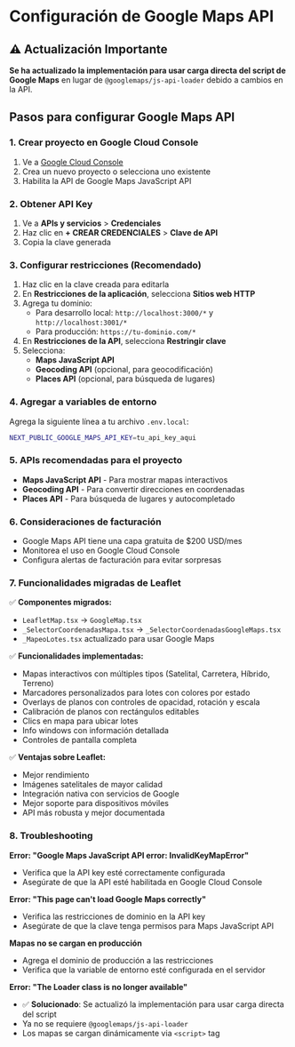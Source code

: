 # Configuración de Google Maps API

## ⚠️ Actualización Importante

**Se ha actualizado la implementación para usar carga directa del script de Google Maps** en lugar de `@googlemaps/js-api-loader` debido a cambios en la API.

## Pasos para configurar Google Maps API

### 1. Crear proyecto en Google Cloud Console

1. Ve a [Google Cloud Console](https://console.cloud.google.com/)
2. Crea un nuevo proyecto o selecciona uno existente
3. Habilita la API de Google Maps JavaScript API

### 2. Obtener API Key

1. Ve a **APIs y servicios** > **Credenciales**
2. Haz clic en **+ CREAR CREDENCIALES** > **Clave de API**
3. Copia la clave generada

### 3. Configurar restricciones (Recomendado)

1. Haz clic en la clave creada para editarla
2. En **Restricciones de la aplicación**, selecciona **Sitios web HTTP**
3. Agrega tu dominio:
   - Para desarrollo local: `http://localhost:3000/*` y `http://localhost:3001/*`
   - Para producción: `https://tu-dominio.com/*`
4. En **Restricciones de la API**, selecciona **Restringir clave**
5. Selecciona:
   - **Maps JavaScript API**
   - **Geocoding API** (opcional, para geocodificación)
   - **Places API** (opcional, para búsqueda de lugares)

### 4. Agregar a variables de entorno

Agrega la siguiente línea a tu archivo `.env.local`:

```bash
NEXT_PUBLIC_GOOGLE_MAPS_API_KEY=tu_api_key_aqui
```

### 5. APIs recomendadas para el proyecto

- **Maps JavaScript API** - Para mostrar mapas interactivos
- **Geocoding API** - Para convertir direcciones en coordenadas
- **Places API** - Para búsqueda de lugares y autocompletado

### 6. Consideraciones de facturación

- Google Maps API tiene una capa gratuita de $200 USD/mes
- Monitorea el uso en Google Cloud Console
- Configura alertas de facturación para evitar sorpresas

### 7. Funcionalidades migradas de Leaflet

✅ **Componentes migrados:**
- `LeafletMap.tsx` → `GoogleMap.tsx`
- `_SelectorCoordenadasMapa.tsx` → `_SelectorCoordenadasGoogleMaps.tsx`
- `_MapeoLotes.tsx` actualizado para usar Google Maps

✅ **Funcionalidades implementadas:**
- Mapas interactivos con múltiples tipos (Satelital, Carretera, Híbrido, Terreno)
- Marcadores personalizados para lotes con colores por estado
- Overlays de planos con controles de opacidad, rotación y escala
- Calibración de planos con rectángulos editables
- Clics en mapa para ubicar lotes
- Info windows con información detallada
- Controles de pantalla completa

✅ **Ventajas sobre Leaflet:**
- Mejor rendimiento
- Imágenes satelitales de mayor calidad
- Integración nativa con servicios de Google
- Mejor soporte para dispositivos móviles
- API más robusta y mejor documentada

### 8. Troubleshooting

**Error: "Google Maps JavaScript API error: InvalidKeyMapError"**
- Verifica que la API key esté correctamente configurada
- Asegúrate de que la API esté habilitada en Google Cloud Console

**Error: "This page can't load Google Maps correctly"**
- Verifica las restricciones de dominio en la API key
- Asegúrate de que la clave tenga permisos para Maps JavaScript API

**Mapas no se cargan en producción**
- Agrega el dominio de producción a las restricciones
- Verifica que la variable de entorno esté configurada en el servidor

**Error: "The Loader class is no longer available"**
- ✅ **Solucionado**: Se actualizó la implementación para usar carga directa del script
- Ya no se requiere `@googlemaps/js-api-loader`
- Los mapas se cargan dinámicamente via `<script>` tag
